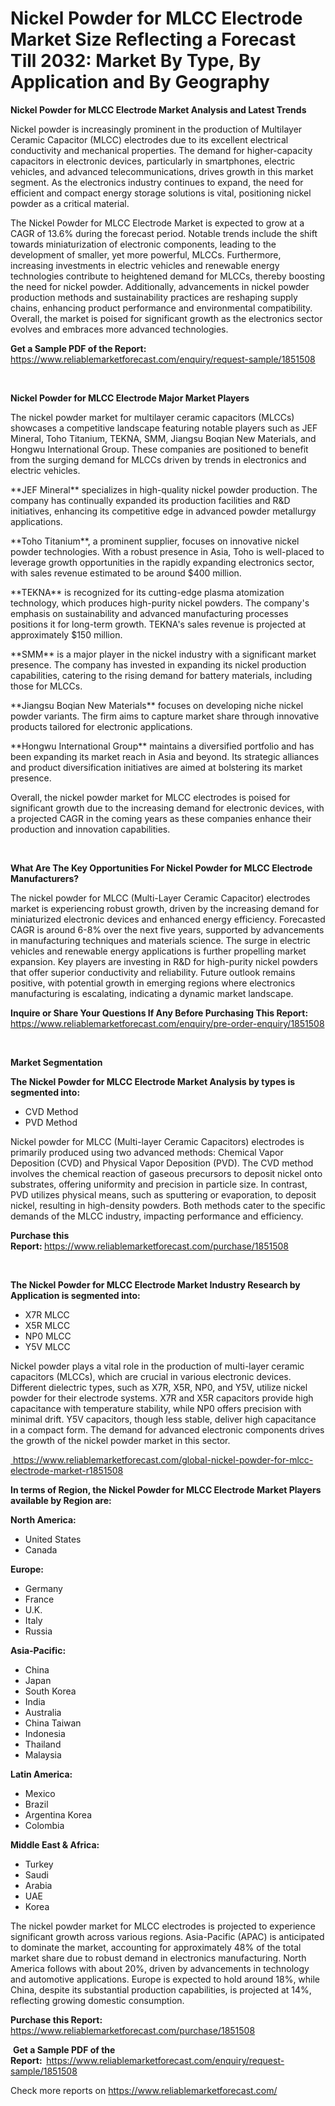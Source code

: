 <p><h1>Nickel Powder for MLCC Electrode Market Size Reflecting a Forecast Till 2032: Market By Type, By Application and By Geography</h1></p><p><strong>Nickel Powder for MLCC Electrode Market Analysis and Latest Trends</strong></p>
<p><p>Nickel powder is increasingly prominent in the production of Multilayer Ceramic Capacitor (MLCC) electrodes due to its excellent electrical conductivity and mechanical properties. The demand for higher-capacity capacitors in electronic devices, particularly in smartphones, electric vehicles, and advanced telecommunications, drives growth in this market segment. As the electronics industry continues to expand, the need for efficient and compact energy storage solutions is vital, positioning nickel powder as a critical material.</p><p>The Nickel Powder for MLCC Electrode Market is expected to grow at a CAGR of 13.6% during the forecast period. Notable trends include the shift towards miniaturization of electronic components, leading to the development of smaller, yet more powerful, MLCCs. Furthermore, increasing investments in electric vehicles and renewable energy technologies contribute to heightened demand for MLCCs, thereby boosting the need for nickel powder. Additionally, advancements in nickel powder production methods and sustainability practices are reshaping supply chains, enhancing product performance and environmental compatibility. Overall, the market is poised for significant growth as the electronics sector evolves and embraces more advanced technologies.</p></p>
<p><strong>Get a Sample PDF of the Report:&nbsp;</strong> <a href="https://www.reliablemarketforecast.com/enquiry/request-sample/1851508?utm_campaign=2875&utm_medium=2&utm_source=Github&utm_content=ia&utm_term=26032025&utm_id=nickel-powder-for-mlcc-electrode">https://www.reliablemarketforecast.com/enquiry/request-sample/1851508</a></p>
<p>&nbsp;</p>
<p><strong>Nickel Powder for MLCC Electrode Major Market Players</strong></p>
<p><p>The nickel powder market for multilayer ceramic capacitors (MLCCs) showcases a competitive landscape featuring notable players such as JEF Mineral, Toho Titanium, TEKNA, SMM, Jiangsu Boqian New Materials, and Hongwu International Group. These companies are positioned to benefit from the surging demand for MLCCs driven by trends in electronics and electric vehicles.</p><p>**JEF Mineral** specializes in high-quality nickel powder production. The company has continually expanded its production facilities and R&D initiatives, enhancing its competitive edge in advanced powder metallurgy applications.</p><p>**Toho Titanium**, a prominent supplier, focuses on innovative nickel powder technologies. With a robust presence in Asia, Toho is well-placed to leverage growth opportunities in the rapidly expanding electronics sector, with sales revenue estimated to be around $400 million.</p><p>**TEKNA** is recognized for its cutting-edge plasma atomization technology, which produces high-purity nickel powders. The company's emphasis on sustainability and advanced manufacturing processes positions it for long-term growth. TEKNA's sales revenue is projected at approximately $150 million.</p><p>**SMM** is a major player in the nickel industry with a significant market presence. The company has invested in expanding its nickel production capabilities, catering to the rising demand for battery materials, including those for MLCCs. </p><p>**Jiangsu Boqian New Materials** focuses on developing niche nickel powder variants. The firm aims to capture market share through innovative products tailored for electronic applications.</p><p>**Hongwu International Group** maintains a diversified portfolio and has been expanding its market reach in Asia and beyond. Its strategic alliances and product diversification initiatives are aimed at bolstering its market presence.</p><p>Overall, the nickel powder market for MLCC electrodes is poised for significant growth due to the increasing demand for electronic devices, with a projected CAGR in the coming years as these companies enhance their production and innovation capabilities.</p></p>
<p>&nbsp;</p>
<p><strong>What Are The Key Opportunities For Nickel Powder for MLCC Electrode Manufacturers?</strong></p>
<p><p>The nickel powder for MLCC (Multi-Layer Ceramic Capacitor) electrodes market is experiencing robust growth, driven by the increasing demand for miniaturized electronic devices and enhanced energy efficiency. Forecasted CAGR is around 6-8% over the next five years, supported by advancements in manufacturing techniques and materials science. The surge in electric vehicles and renewable energy applications is further propelling market expansion. Key players are investing in R&D for high-purity nickel powders that offer superior conductivity and reliability. Future outlook remains positive, with potential growth in emerging regions where electronics manufacturing is escalating, indicating a dynamic market landscape.</p></p>
<p><strong>Inquire or Share Your Questions If Any Before Purchasing This Report:</strong> <a href="https://www.reliablemarketforecast.com/enquiry/pre-order-enquiry/1851508?utm_campaign=2875&utm_medium=2&utm_source=Github&utm_content=ia&utm_term=26032025&utm_id=nickel-powder-for-mlcc-electrode">https://www.reliablemarketforecast.com/enquiry/pre-order-enquiry/1851508</a></p>
<p>&nbsp;</p>
<p><strong>Market Segmentation</strong></p>
<p><strong>The Nickel Powder for MLCC Electrode Market Analysis by types is segmented into:</strong></p>
<p><ul><li>CVD Method</li><li>PVD Method</li></ul></p>
<p><p>Nickel powder for MLCC (Multi-layer Ceramic Capacitors) electrodes is primarily produced using two advanced methods: Chemical Vapor Deposition (CVD) and Physical Vapor Deposition (PVD). The CVD method involves the chemical reaction of gaseous precursors to deposit nickel onto substrates, offering uniformity and precision in particle size. In contrast, PVD utilizes physical means, such as sputtering or evaporation, to deposit nickel, resulting in high-density powders. Both methods cater to the specific demands of the MLCC industry, impacting performance and efficiency.</p></p>
<p><strong>Purchase this Report:&nbsp;</strong><a href="https://www.reliablemarketforecast.com/purchase/1851508?utm_campaign=2875&utm_medium=2&utm_source=Github&utm_content=ia&utm_term=26032025&utm_id=nickel-powder-for-mlcc-electrode">https://www.reliablemarketforecast.com/purchase/1851508</a></p>
<p>&nbsp;</p>
<p><strong>The Nickel Powder for MLCC Electrode Market Industry Research by Application is segmented into:</strong></p>
<p><ul><li>X7R MLCC</li><li>X5R MLCC</li><li>NP0 MLCC</li><li>Y5V MLCC</li></ul></p>
<p><p>Nickel powder plays a vital role in the production of multi-layer ceramic capacitors (MLCCs), which are crucial in various electronic devices. Different dielectric types, such as X7R, X5R, NP0, and Y5V, utilize nickel powder for their electrode systems. X7R and X5R capacitors provide high capacitance with temperature stability, while NP0 offers precision with minimal drift. Y5V capacitors, though less stable, deliver high capacitance in a compact form. The demand for advanced electronic components drives the growth of the nickel powder market in this sector.</p></p>
<p><a href="https://www.reliablemarketforecast.com/global-nickel-powder-for-mlcc-electrode-market-r1851508?utm_campaign=2875&utm_medium=2&utm_source=Github&utm_content=ia&utm_term=26032025&utm_id=nickel-powder-for-mlcc-electrode">&nbsp;https://www.reliablemarketforecast.com/global-nickel-powder-for-mlcc-electrode-market-r1851508</a></p>
<p><strong>In terms of Region, the Nickel Powder for MLCC Electrode Market Players available by Region are:</strong></p>
<p>
    <p> <strong> North America: </strong>
        <ul>
            <li>United States</li>
            <li>Canada</li>
        </ul>
        </p> 
    <p> <strong> Europe: </strong>
        <ul>
            <li>Germany</li>
            <li>France</li>
            <li>U.K.</li>
            <li>Italy</li>
            <li>Russia</li>
        </ul>
        </p> 
    <p> <strong> Asia-Pacific: </strong>
        <ul>
            <li>China</li>
            <li>Japan</li>
            <li>South Korea</li>
            <li>India</li>
            <li>Australia</li>
            <li>China Taiwan</li>
            <li>Indonesia</li>
            <li>Thailand</li>
            <li>Malaysia</li>
        </ul>
        </p> 
    <p> <strong> Latin America: </strong>
        <ul>
            <li>Mexico</li>
            <li>Brazil</li>
            <li>Argentina Korea</li>
            <li>Colombia</li>
        </ul>
        </p> 
    <p> <strong> Middle East & Africa: </strong>
        <ul>
            <li>Turkey</li>
            <li>Saudi</li>
            <li>Arabia</li>
            <li>UAE</li>
            <li>Korea</li>
        </ul>
    </p>
    </p>
<p><p>The nickel powder market for MLCC electrodes is projected to experience significant growth across various regions. Asia-Pacific (APAC) is anticipated to dominate the market, accounting for approximately 48% of the total market share due to robust demand in electronics manufacturing. North America follows with about 20%, driven by advancements in technology and automotive applications. Europe is expected to hold around 18%, while China, despite its substantial production capabilities, is projected at 14%, reflecting growing domestic consumption.</p></p>
<p><strong>Purchase this Report: </strong><a href="https://www.reliablemarketforecast.com/purchase/1851508?utm_campaign=2875&utm_medium=2&utm_source=Github&utm_content=ia&utm_term=26032025&utm_id=nickel-powder-for-mlcc-electrode">https://www.reliablemarketforecast.com/purchase/1851508</a></p>
<p>&nbsp;<strong>Get a Sample PDF of the Report:&nbsp;&nbsp;</strong><a href="https://www.reliablemarketforecast.com/enquiry/request-sample/1851508?utm_campaign=2875&utm_medium=2&utm_source=Github&utm_content=ia&utm_term=26032025&utm_id=nickel-powder-for-mlcc-electrode">https://www.reliablemarketforecast.com/enquiry/request-sample/1851508</a></p>
<p><strong></strong></p>
<p>Check more reports on <a href="https://www.reliablemarketforecast.com/?utm_campaign=2875&utm_medium=2&utm_source=Github&utm_content=ia&utm_term=26032025&utm_id=nickel-powder-for-mlcc-electrode">https://www.reliablemarketforecast.com/</a></p>